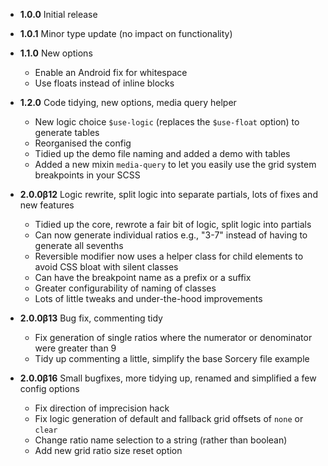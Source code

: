 * **1.0.0** Initial release

* **1.0.1** Minor type update (no impact on functionality)

* **1.1.0** New options
    * Enable an Android fix for whitespace
    * Use floats instead of inline blocks

* **1.2.0** Code tidying, new options, media query helper
    * New logic choice `$use-logic` (replaces the `$use-float` option) to generate tables
    * Reorganised the config
    * Tidied up the demo file naming and added a demo with tables
    * Added a new mixin `media-query` to let you easily use the grid system breakpoints in your SCSS

* **2.0.0β12** Logic rewrite, split logic into separate partials, lots of fixes and new features
    * Tidied up the core, rewrote a fair bit of logic, split logic into partials
    * Can now generate individual ratios e.g., "3-7" instead of having to generate all sevenths
    * Reversible modifier now uses a helper class for child elements to avoid CSS bloat with silent classes
    * Can have the breakpoint name as a prefix or a suffix
    * Greater configurability of naming of classes
    * Lots of little tweaks and under-the-hood improvements

* **2.0.0β13** Bug fix, commenting tidy
    * Fix generation of single ratios where the numerator or denominator were greater than 9
    * Tidy up commenting a little, simplify the base Sorcery file example

* **2.0.0β16** Small bugfixes, more tidying up, renamed and simplified a few config options
    * Fix direction of imprecision hack
    * Fix logic generation of default and fallback grid offsets of `none` or `clear`
    * Change ratio name selection to a string (rather than boolean)
    * Add new grid ratio size reset option